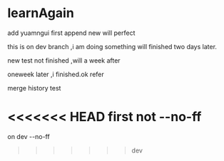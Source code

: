 # learnAgain

add yuamngui first append new will perfect


this is on dev branch ,i am doing something will finished two days later.

new test not finished ,will a week after

oneweek later ,i finished.ok refer

merge history test

<<<<<<< HEAD
first not --no-ff
=======
on dev --no-ff
>>>>>>> dev
